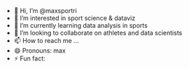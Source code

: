 - 👋 Hi, I’m @maxsportri
- 👀 I’m interested in sport science & dataviz
- 🌱 I’m currently learning data analysis in sports 
- 💞️ I’m looking to collaborate on athletes and data scientists
- 📫 How to reach me ...
- 😄 Pronouns: max
- ⚡ Fun fact:

<!---
maxsportri/maxsportri is a ✨ special ✨ repository because its `README.md` (this file) appears on your GitHub profile.
You can click the Preview link to take a look at your changes.
--->
